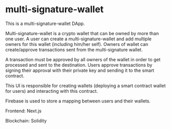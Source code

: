 # multi-signature-wallet
This is a multi-signature-wallet DApp.

Multi-signature-wallet is a crypto wallet that can be owned by more than one user. 
A user can create a multi-signature-wallet and add multiple owners for this wallet (including him/her self). Owners of wallet can create/approve transactions sent from the multi-signature wallet.

A transaction must be approved by all owners of the wallet in order to get processed and sent to the destination.
Users approve transactions by signing their approval with their private key and sending it to the smart contract.

This UI is responsible for creating wallets (deploying a smart contract wallet for users) and interacting with this
contract.

Firebase is used to store a mapping between users and their wallets.

Frontend: Next.js

Blockchain: Solidity
